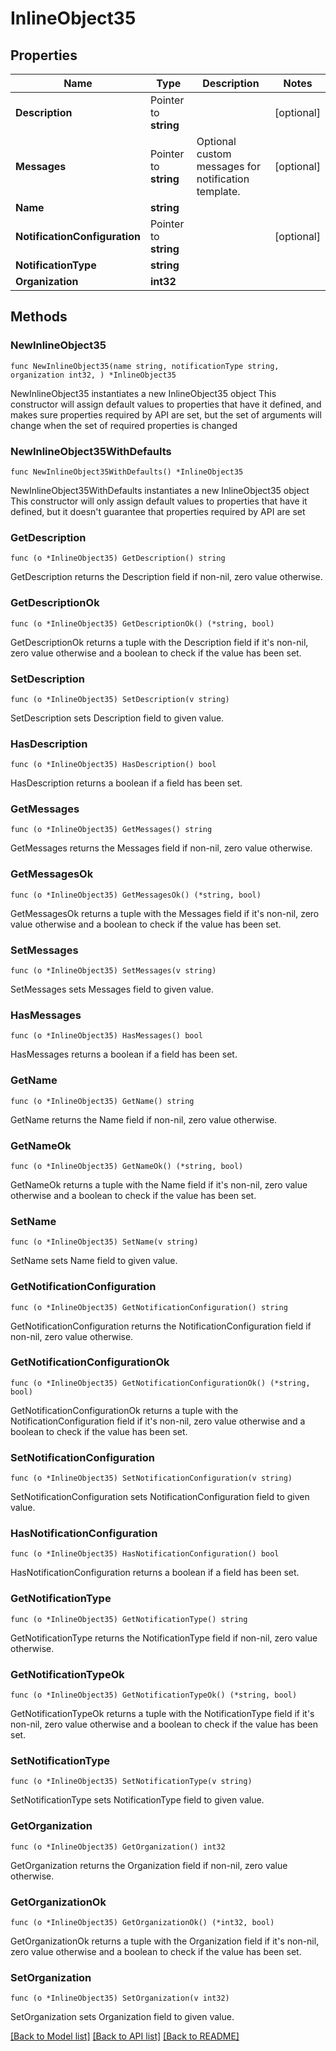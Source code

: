 # InlineObject35

## Properties

Name | Type | Description | Notes
------------ | ------------- | ------------- | -------------
**Description** | Pointer to **string** |  | [optional] 
**Messages** | Pointer to **string** | Optional custom messages for notification template. | [optional] 
**Name** | **string** |  | 
**NotificationConfiguration** | Pointer to **string** |  | [optional] 
**NotificationType** | **string** |  | 
**Organization** | **int32** |  | 

## Methods

### NewInlineObject35

`func NewInlineObject35(name string, notificationType string, organization int32, ) *InlineObject35`

NewInlineObject35 instantiates a new InlineObject35 object
This constructor will assign default values to properties that have it defined,
and makes sure properties required by API are set, but the set of arguments
will change when the set of required properties is changed

### NewInlineObject35WithDefaults

`func NewInlineObject35WithDefaults() *InlineObject35`

NewInlineObject35WithDefaults instantiates a new InlineObject35 object
This constructor will only assign default values to properties that have it defined,
but it doesn't guarantee that properties required by API are set

### GetDescription

`func (o *InlineObject35) GetDescription() string`

GetDescription returns the Description field if non-nil, zero value otherwise.

### GetDescriptionOk

`func (o *InlineObject35) GetDescriptionOk() (*string, bool)`

GetDescriptionOk returns a tuple with the Description field if it's non-nil, zero value otherwise
and a boolean to check if the value has been set.

### SetDescription

`func (o *InlineObject35) SetDescription(v string)`

SetDescription sets Description field to given value.

### HasDescription

`func (o *InlineObject35) HasDescription() bool`

HasDescription returns a boolean if a field has been set.

### GetMessages

`func (o *InlineObject35) GetMessages() string`

GetMessages returns the Messages field if non-nil, zero value otherwise.

### GetMessagesOk

`func (o *InlineObject35) GetMessagesOk() (*string, bool)`

GetMessagesOk returns a tuple with the Messages field if it's non-nil, zero value otherwise
and a boolean to check if the value has been set.

### SetMessages

`func (o *InlineObject35) SetMessages(v string)`

SetMessages sets Messages field to given value.

### HasMessages

`func (o *InlineObject35) HasMessages() bool`

HasMessages returns a boolean if a field has been set.

### GetName

`func (o *InlineObject35) GetName() string`

GetName returns the Name field if non-nil, zero value otherwise.

### GetNameOk

`func (o *InlineObject35) GetNameOk() (*string, bool)`

GetNameOk returns a tuple with the Name field if it's non-nil, zero value otherwise
and a boolean to check if the value has been set.

### SetName

`func (o *InlineObject35) SetName(v string)`

SetName sets Name field to given value.


### GetNotificationConfiguration

`func (o *InlineObject35) GetNotificationConfiguration() string`

GetNotificationConfiguration returns the NotificationConfiguration field if non-nil, zero value otherwise.

### GetNotificationConfigurationOk

`func (o *InlineObject35) GetNotificationConfigurationOk() (*string, bool)`

GetNotificationConfigurationOk returns a tuple with the NotificationConfiguration field if it's non-nil, zero value otherwise
and a boolean to check if the value has been set.

### SetNotificationConfiguration

`func (o *InlineObject35) SetNotificationConfiguration(v string)`

SetNotificationConfiguration sets NotificationConfiguration field to given value.

### HasNotificationConfiguration

`func (o *InlineObject35) HasNotificationConfiguration() bool`

HasNotificationConfiguration returns a boolean if a field has been set.

### GetNotificationType

`func (o *InlineObject35) GetNotificationType() string`

GetNotificationType returns the NotificationType field if non-nil, zero value otherwise.

### GetNotificationTypeOk

`func (o *InlineObject35) GetNotificationTypeOk() (*string, bool)`

GetNotificationTypeOk returns a tuple with the NotificationType field if it's non-nil, zero value otherwise
and a boolean to check if the value has been set.

### SetNotificationType

`func (o *InlineObject35) SetNotificationType(v string)`

SetNotificationType sets NotificationType field to given value.


### GetOrganization

`func (o *InlineObject35) GetOrganization() int32`

GetOrganization returns the Organization field if non-nil, zero value otherwise.

### GetOrganizationOk

`func (o *InlineObject35) GetOrganizationOk() (*int32, bool)`

GetOrganizationOk returns a tuple with the Organization field if it's non-nil, zero value otherwise
and a boolean to check if the value has been set.

### SetOrganization

`func (o *InlineObject35) SetOrganization(v int32)`

SetOrganization sets Organization field to given value.



[[Back to Model list]](../README.md#documentation-for-models) [[Back to API list]](../README.md#documentation-for-api-endpoints) [[Back to README]](../README.md)


